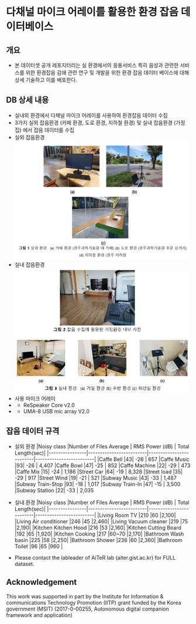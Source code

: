 # 다채널 마이크 어레이를 활용한 환경 잡음 데이터베이스
## 개요
* 본 데이터셋 공개 레포지터리는 실 환경에서의 응용서비스 특히 음성과 관련한 서비스를 위한 환경잡음 감쇄 관련 연구 및 개발을 위한 환경 잡음 데이터 베이스에 대해 상세 기술하고 이를 배포한다.
## DB 상세 내용
* 실내외 환경에서 다채널 마이크 어레이를 사용하여 환경잡음 데이터 수집
* 3가지 실외 잡음환경 (카페 환경,	도로 환경, 지하철 환경) 및 실내 잡음환경 (가정집) 에서 잡음 데이터를 수집
* 실외 잡음환경
![fig1](./images/fig1.png)
* 실내 잡음환경
![fig1](./images/fig2.png)
* 사용 마이크 어레이 
* * ReSpeaker Core v2.0
* * UMA-8 USB mic array V2.0
## 잡음 데이터 규격 
* 실외 환경
|Noisy class              |Number of Files Average | RMS Power (dB) |	Total Length(sec)|
|----------------|-------------------------|-------------------------|-------------------------|
|Caffe	Bell	    |43|	-26	| 657
|Caffe	Music	    |93|	-26	| 4,407
|Caffe	Bowl	    |47|	-25	| 852
|Caffe	Machine	    |22|	-29	| 473
|Caffe	Mix	        |15|  -24	| 1,186
|Street	Car	        |64|  -19	| 8,328
|Street	load	    |35|	-29	| 917
|Street	Wind	    |19|	-21	| 521
|Subway	Music	    |43|	-33	| 1,487
|Subway	Train-Stop	|93|	-18	| 1,017
|Subway	Train-In	|47|	-15	| 3,500
|Subway	Station	    |22|	-33	| 2,035
* 실내 환경
|Noisy class              |Number of Files Average | RMS Power (dB) |	Total Length(sec)|
|----------------|-------------------------|-------------------------|-------------------------|
|Living Room	TV	        |210	|60	    |2,100|
|Living	Air conditioner	|246	|45	    |2,460|
|Living	Vacuum cleaner	|219	|75	    |2,190|
|Kitchen	Kitchen Hood	|216	|53	    |2,160|
|Kitchen	Cutting Board	|192	|65	    |1,920|
|Kitchen	Cooking	        |217	|60~70	|2,170|
|Bathroom	Wash basin	|225	|58	    |2,250|
|Bathroom	Shower	    |236	|60	    |2,360|
|Bathroom	Toilet	    |96	    |65	    |960  |

* Please contact the lableader of AiTeR lab (aiter.gist.ac.kr) for FULL dataset.

## Acknowledgement
This work was supported in part by the Institute for Information & communications Technology Promotion (IITP) grant funded by the Korea government (MSIT) (2017-0-00255, Autonomous digital companion framework and application)
